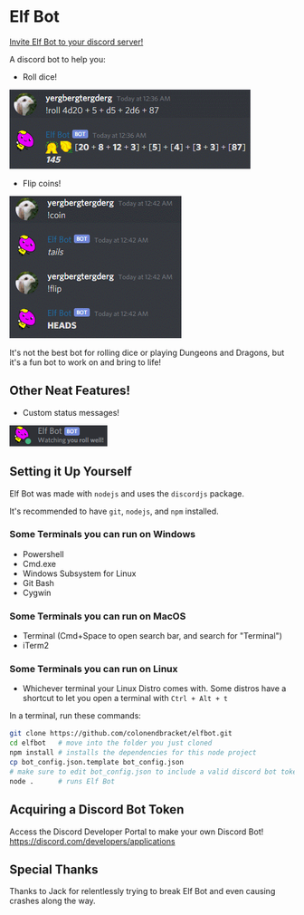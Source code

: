 # Elf Bot

[Invite Elf Bot to your discord server!](https://discord.com/oauth2/authorize?client_id=734224877195755600&scope=bot)

A discord bot to help you:
* Roll dice!

![Look at those rolls!](./screenshots/roll.gif)

* Flip coins!

![Don't mind the time](./screenshots/coin.gif)

It's not the best bot for rolling dice or playing Dungeons and Dragons, but it's a fun bot to work on and bring to life!



## Other Neat Features!

* Custom status messages!

![What a creative status!](./screenshots/status.gif)

## Setting it Up Yourself

Elf Bot was made with `nodejs` and uses the `discordjs` package. 

It's recommended to have `git`, `nodejs`, and `npm` installed.

### Some Terminals you can run on Windows
* Powershell
* Cmd.exe
* Windows Subsystem for Linux
* Git Bash
* Cygwin
### Some Terminals you can run on MacOS
* Terminal (Cmd+Space to open search bar, and search for "Terminal")
* iTerm2
### Some Terminals you can run on Linux
* Whichever terminal your Linux Distro comes with. Some distros have a shortcut to let you open a terminal with `Ctrl + Alt + t`

In a terminal, run these commands:
```bash
git clone https://github.com/colonendbracket/elfbot.git
cd elfbot   # move into the folder you just cloned
npm install # installs the dependencies for this node project
cp bot_config.json.template bot_config.json
# make sure to edit bot_config.json to include a valid discord bot token
node .      # runs Elf Bot
```
## Acquiring a Discord Bot Token

Access the Discord Developer Portal to make your own Discord Bot!
https://discord.com/developers/applications
## Special Thanks
Thanks to Jack for relentlessly trying to break Elf Bot and even causing crashes along the way.
